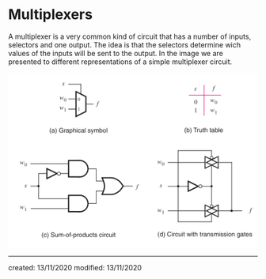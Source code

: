 # Multiplexers
A multiplexer is a very common kind of circuit that has a number of inputs, selectors and one output. The idea is that the selectors determine wich values of the inputs will be sent to the output. In the image we are presented to different representations of a simple multiplexer circuit.

![](../Attachments/LD/multiplexer.png)

 
---

created: 13/11/2020
modified: 13/11/2020
